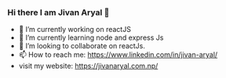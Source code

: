 ### Hi there I am Jivan Aryal 👋

- 🔭 I’m currently working on reactJS
- 🌱 I’m currently learning node and express Js
- 👯 I’m looking to collaborate on reactJs.
- 📫 How to reach me: https://www.linkedin.com/in/jivan-aryal/
- visit my website: https://jivanaryal.com.np/

